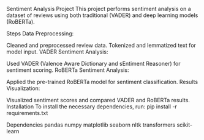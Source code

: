 Sentiment Analysis Project
This project performs sentiment analysis on a dataset of reviews using both traditional (VADER) and deep learning models (RoBERTa).

Steps
Data Preprocessing:

Cleaned and preprocessed review data.
Tokenized and lemmatized text for model input.
VADER Sentiment Analysis:

Used VADER (Valence Aware Dictionary and sEntiment Reasoner) for sentiment scoring.
RoBERTa Sentiment Analysis:

Applied the pre-trained RoBERTa model for sentiment classification.
Results Visualization:

Visualized sentiment scores and compared VADER and RoBERTa results.
Installation
To install the necessary dependencies, run: pip install -r requirements.txt

Dependencies
pandas
numpy
matplotlib
seaborn
nltk
transformers
scikit-learn